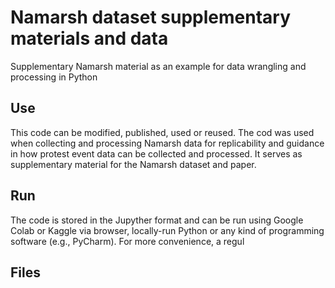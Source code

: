 # Namarsh dataset supplementary materials and data
Supplementary Namarsh material as an example for data wrangling and processing in Python

## Use
This code can be modified, published, used or reused. The cod was used when collecting and processing Namarsh data for replicability and guidance in how protest event data can be collected and processed. It serves as supplementary material for the Namarsh dataset and paper.

## Run
The code is stored in the Jupyther format and can be run using Google Colab or Kaggle via browser, locally-run Python or any kind of programming software (e.g., PyCharm). For more convenience, a regul

## Files
